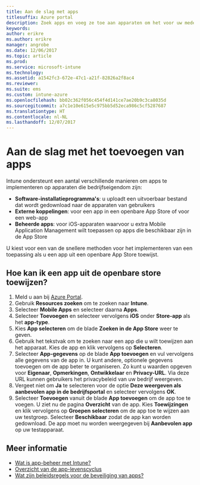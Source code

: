 ```yaml
---
title: Aan de slag met apps
titlesuffix: Azure portal
description: Zoek apps en voeg ze toe aan apparaten om het voor uw medewerkers mogelijk te maken om hun werk uit te voeren.
keywords: 
author: erikre
ms.author: erikre
manager: angrobe
ms.date: 12/06/2017
ms.topic: article
ms.prod: 
ms.service: microsoft-intune
ms.technology: 
ms.assetid: a1542fc3-672e-47c1-a21f-82826a2f8ac4
ms.reviewer: 
ms.suite: ems
ms.custom: intune-azure
ms.openlocfilehash: bb02c362f056c454f4d141ce7ae20b9c3ca8035d
ms.sourcegitcommit: a7c1e10e615e5c975bb5d52eca986c5cf5287687
ms.translationtype: HT
ms.contentlocale: nl-NL
ms.lasthandoff: 12/07/2017
---
```

# <a name="get-started-with-adding-apps"></a>Aan de slag met het toevoegen van apps

Intune ondersteunt een aantal verschillende manieren om apps te implementeren op apparaten die bedrijfseigendom zijn:

* **Software-installatieprogramma's**: u uploadt een uitvoerbaar bestand dat wordt gedownload naar de apparaten van gebruikers
* __Externe koppelingen__: voor een app in een openbare App Store of voor een web-app
* **Beheerde apps**: voor iOS-apparaten waarvoor u extra Mobile Application Management wilt toepassen op apps die beschikbaar zijn in de App Store

U kiest voor een van de snellere methoden voor het implementeren van een toepassing als u een app uit een openbare App Store toewijst.

## <a name="how-do-i-assign-a-public-store-app"></a>Hoe kan ik een app uit de openbare store toewijzen?

1. Meld u aan bij [Azure Portal](https://portal.azure.com).
2. Gebruik **Resources zoeken** om te zoeken naar **Intune**.
3. Selecteer **Mobile Apps** en selecteer daarna **Apps**.
4. Selecteer **Toevoegen** en selecteer vervolgens **iOS** onder **Store-app** als het **app-type**.
5. Kies **App selecteren** om de blade **Zoeken in de App Store** weer te geven.
6. Gebruik het tekstvak om te zoeken naar een app die u wilt toewijzen aan het apparaat. Kies de app en klik vervolgens op **Selecteren**.
7. Selecteer **App-gegevens** op de blade **App toevoegen** en vul vervolgens alle gegevens van de app in. U kunt andere, optionele gegevens toevoegen om de app beter te organiseren. Zo kunt u waarden opgeven voor **Eigenaar**, **Opmerkingen**, **Ontwikkelaar** en **Privacy-URL**. Via deze URL kunnen gebruikers het privacybeleid van uw bedrijf weergeven.
8. Vergeet niet om **Ja** te selecteren voor de optie **Deze weergeven als aanbevolen app in de bedrijfsportal** en selecteer vervolgens **OK**.
9. Selecteer **Toevoegen** vanuit de blade **App toevoegen** om de app toe te voegen. U ziet nu de pagina **Overzicht** van de app. Kies **Toewijzingen** en klik vervolgens op **Groepen selecteren** om de app toe te wijzen aan uw testgroep. Selecteer **Beschikbaar** zodat de app kan worden gedownload. De app moet nu worden weergegeven bij **Aanbevolen app** op uw testapparaat.

## <a name="learn-more"></a>Meer informatie

* [Wat is app-beheer met Intune?](app-management.md)
* [Overzicht van de app-levenscyclus](app-lifecycle.md)
* [Wat zijn beleidsregels voor de beveiliging van apps?](app-protection-policy.md)
